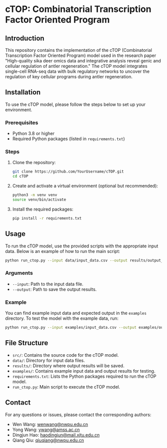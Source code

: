 # cTOP: Combinatorial Transcription Factor Oriented Program

## Introduction
This repository contains the implementation of the cTOP (Combinatorial Transcription Factor Oriented Program) model used in the research paper "High-quality sika deer omics data and integrative analysis reveal genic and cellular regulation of antler regeneration." The cTOP model integrates single-cell RNA-seq data with bulk regulatory networks to uncover the regulation of key cellular programs during antler regeneration.

## Installation
To use the cTOP model, please follow the steps below to set up your environment.

### Prerequisites
- Python 3.8 or higher
- Required Python packages (listed in `requirements.txt`)

### Steps
1. Clone the repository:
    ```bash
    git clone https://github.com/YourUsername/cTOP.git
    cd cTOP
    ```

2. Create and activate a virtual environment (optional but recommended):
    ```bash
    python3 -m venv venv
    source venv/bin/activate
    ```

3. Install the required packages:
    ```bash
    pip install -r requirements.txt
    ```

## Usage
To run the cTOP model, use the provided scripts with the appropriate input data. Below is an example of how to run the main script:

```bash
python run_ctop.py --input data/input_data.csv --output results/output_results.csv
```

### Arguments
- `--input`: Path to the input data file.
- `--output`: Path to save the output results.

### Example
You can find example input data and expected output in the `examples` directory. To test the model with the example data, run:

```bash
python run_ctop.py --input examples/input_data.csv --output examples/output_results.csv
```

## File Structure
- `src/`: Contains the source code for the cTOP model.
- `data/`: Directory for input data files.
- `results/`: Directory where output results will be saved.
- `examples/`: Contains example input data and output results for testing.
- `requirements.txt`: Lists the Python packages required to run the cTOP model.
- `run_ctop.py`: Main script to execute the cTOP model.

## Contact
For any questions or issues, please contact the corresponding authors:
- Wen Wang: [wenwang@nwpu.edu.cn](mailto:wenwang@nwpu.edu.cn)
- Yong Wang: [ywang@amss.ac.cn](mailto:ywang@amss.ac.cn)
- Dingjun Hao: [haodingjun@mail.xjtu.edu.cn](mailto:haodingjun@mail.xjtu.edu.cn)
- Qiang Qiu: [qiuqiang@nwpu.edu.cn](mailto:qiuqiang@nwpu.edu.cn)
